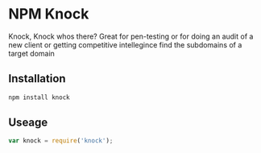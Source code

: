 NPM Knock
=========

Knock, Knock whos there? Great for pen-testing or for doing an audit of a new client or getting competitive intellegince find the subdomains of a target domain

Installation
------------

```bash
npm install knock
```

Useage
------
```javascript
var knock = require('knock');
```
